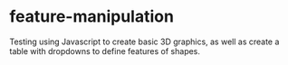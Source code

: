 # feature-manipulation
Testing using Javascript to create basic 3D graphics, as well as create a table with dropdowns to define features of shapes.

